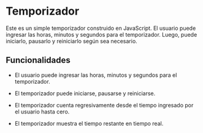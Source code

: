 # Temporizador

Este es un simple temporizador construido en JavaScript. El usuario puede ingresar las horas, minutos y segundos para el temporizador. Luego, puede iniciarlo, pausarlo y reiniciarlo según sea necesario.

## Funcionalidades

- El usuario puede ingresar las horas, minutos y segundos para el temporizador.

- El temporizador puede iniciarse, pausarse y reiniciarse.

- El temporizador cuenta regresivamente desde el tiempo ingresado por el usuario hasta cero.

- El temporizador muestra el tiempo restante en tiempo real.
